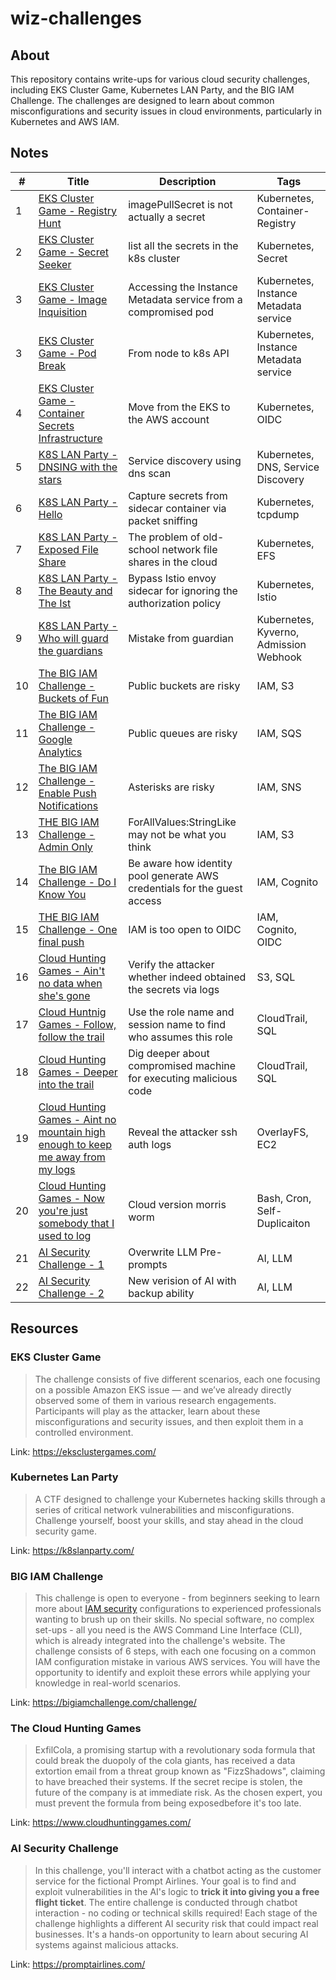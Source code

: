 # wiz-challenges

## About

This repository contains write-ups for various cloud security challenges, including EKS Cluster Game, Kubernetes LAN Party, and the BIG IAM Challenge. The challenges are designed to learn about common misconfigurations and security issues in cloud environments, particularly in Kubernetes and AWS IAM.

## Notes

| #   | Title                                                                                                                                                                                                     | Description                                                              | Tags                                   |
| --- | --------------------------------------------------------------------------------------------------------------------------------------------------------------------------------------------------------- | ------------------------------------------------------------------------ | -------------------------------------- |
| 1   | [EKS Cluster Game - Registry Hunt](notes/EKS%20Cluster%20Game%20-%20Registry%20Hunt.md)                                                                                                                   | imagePullSecret is not actually a secret                                 | Kubernetes, Container-Registry         |
| 2   | [EKS Cluster Game - Secret Seeker](notes/EKS%20Cluster%20Game%20-%20Secret%20Seeker.md)                                                                                                                   | list all the secrets in the k8s cluster                                  | Kubernetes, Secret                     |
| 3   | [EKS Cluster Game - Image Inquisition](./notes/EKS%20Cluster%20Game%20-%20Image%20Inquisition.md)                                                                                                         | Accessing the Instance Metadata service from a compromised pod           | Kubernetes, Instance Metadata service  |
| 3   | [EKS Cluster Game - Pod Break](./notes/EKS%20Cluster%20Game%20-%20Pod%20Break.md)                                                                                                                         | From node to k8s API                                                     | Kubernetes, Instance Metadata service  |
| 4   | [EKS Cluster Game - Container Secrets Infrastructure](https://github.com/timyiu478/wiz-challenges/blob/main/notes/EKS%20Cluster%20Game%20-%20Container%20Secrets%20Infrastructure.md)                     | Move from the EKS to the AWS account                                     | Kubernetes, OIDC                       |
| 5   | [K8S LAN Party - DNSING with the stars](notes/K8S%20LAN%20Party%20-%20DNSING%20with%20the%20stars.md)                                                                                                     | Service discovery using dns scan                                         | Kubernetes, DNS, Service Discovery     |
| 6   | [K8S LAN Party - Hello](notes/K8S%20LAN%20Party%20-%20Hello.md)                                                                                                                                           | Capture secrets from sidecar container via packet sniffing               | Kubernetes, tcpdump                    |
| 7   | [K8S LAN Party - Exposed File Share ](notes/K8S%20LAN%20Party%20-%20Exposed%20File%20Share.md)                                                                                                            | The problem of old-school network file shares in the cloud               | Kubernetes, EFS                        |
| 8   | [K8S LAN Party - The Beauty and The Ist](notes/K8S%20LAN%20Party%20-%20The%20Beauty%20and%20The%20Ist.md)                                                                                                 | Bypass Istio envoy sidecar for ignoring the authorization policy         | Kubernetes, Istio                      |
| 9   | [K8S LAN Party - Who will guard the guardians](notes/K8S%20LAN%20Party%20-%20Who%20will%20guard%20the%20guardians.md)                                                                                     | Mistake from guardian                                                    | Kubernetes, Kyverno, Admission Webhook |
| 10  | [The BIG IAM Challenge - Buckets of Fun](notes/The%20BIG%20IAM%20Challenge%20-%20Buckets%20of%20Fun.md)                                                                                                   | Public buckets are risky                                                 | IAM, S3                                |
| 11  | [The BIG IAM Challenge - Google Analytics](notes/The%20BIG%20IAM%20Challenge%20-%20Google%20Analytics.md)                                                                                                 | Public queues are risky                                                  | IAM, SQS                               |
| 12  | [The BIG IAM Challenge - Enable Push Notifications](notes/The%20BIG%20IAM%20Challenge%20-%20Google%20Analytics.md)                                                                                        | Asterisks are risky                                                      | IAM, SNS                               |
| 13  | [THE BIG IAM Challenge - Admin Only](notes/THE%20BIG%20IAM%20Challenge%20-%20Admin%20Only.md)                                                                                                             | ForAllValues:StringLike may not be what you think                        | IAM, S3                                |
| 14  | [The BIG IAM Challenge - Do I Know You](notes/The%20BIG%20IAM%20Challenge%20-%20Do%20I%20Know%20You.md)                                                                                                   | Be aware how identity pool generate AWS credentials for the guest access | IAM, Cognito                           |
| 15  | [THE BIG IAM Challenge - One final push](notes/THE%20BIG%20IAM%20Challenge%20-%20One%20final%20push)                                                                                                      | IAM is too open to OIDC                                                  | IAM, Cognito, OIDC                     |
| 16  | [Cloud Hunting Games - Ain't no data when she's gone](notes/Cloud%20Hunting%20Games%20-%20Ain't%20no%20data%20when%20she's%20gone.md)                                                                     | Verify the attacker whether indeed obtained the secrets via logs         | S3, SQL                                |
| 17  | [Cloud Huntnig Games - Follow, follow the trail](notes/Cloud%20Huntnig%20Games%20-%20Follow%20the%20trail.md)                                                                                             | Use the role name and session name to find who assumes this role         | CloudTrail, SQL                        |
| 18  | [Cloud Hunting Games - Deeper into the trail](notes/Cloud%20Hunting%20Games%20-%20Deeper%20into%20the%20trail.md)                                                                                         | Dig deeper about compromised machine for executing malicious code        | CloudTrail, SQL                        |
| 19  | [Cloud Hunting Games - Aint no mountain high enough to keep me away from my logs](notes/Cloud%20Hunting%20Games%20-%20Aint%20no%20mountain%20high%20enough%20to%20keep%20me%20away%20from%20my%20logs.md) | Reveal the attacker ssh auth logs                                        | OverlayFS, EC2                         |
| 20  | [Cloud Hunting Games - Now you're just somebody that I used to log](notes/Cloud%20Hunting%20Games%20-%20Now%20you're%20just%20somebody%20that%20I%20used%20to%20log.md)                                   | Cloud version morris worm                                                | Bash, Cron, Self-Duplicaiton           |
| 21  | [AI Security Challenge - 1](notes/AI%20Security%20Challenge%20-%201.md)                                                                                                                                   | Overwrite LLM Pre-prompts                                                | AI, LLM                                |
| 22  | [AI Security Challenge - 2](notes/AI%20Security%20Challenge%20-%202.md)                                                                                                                                   | New verision of AI with backup ability                                   | AI, LLM                                |


## Resources

### EKS Cluster Game

> The challenge consists of five different scenarios, each one focusing on a possible Amazon EKS issue — and we’ve already directly observed some of them in various research engagements. Participants will play as the attacker, learn about these misconfigurations and security issues, and then exploit them in a controlled environment.

Link: https://eksclustergames.com/

### Kubernetes Lan Party

> A CTF designed to challenge your Kubernetes hacking skills through a series of critical network vulnerabilities and misconfigurations. Challenge yourself, boost your skills, and stay ahead in the cloud security game.

Link: https://k8slanparty.com/

### BIG IAM Challenge

> This challenge is open to everyone - from beginners seeking to learn more about [IAM security](https://www.wiz.io/academy/iam-security) configurations to experienced professionals wanting to brush up on their skills. No special software, no complex set-ups - all you need is the AWS Command Line Interface (CLI), which is already integrated into the challenge's website. The challenge consists of 6 steps, with each one focusing on a common IAM configuration mistake in various AWS services. You will have the opportunity to identify and exploit these errors while applying your knowledge in real-world scenarios.

Link: https://bigiamchallenge.com/challenge/

### The Cloud Hunting Games

> ExfilCola, a promising startup with a revolutionary soda formula that could break the duopoly of the cola giants, has received a data extortion email from a threat group known as "FizzShadows", claiming to have breached their systems. If the secret recipe is stolen, the future of the company is at immediate risk. As the chosen expert, you must prevent the formula from being exposedbefore it's too late.

Link: https://www.cloudhuntinggames.com/

### AI Security Challenge

> In this challenge, you'll interact with a chatbot acting as the customer service for the fictional Prompt Airlines. Your goal is to find and exploit vulnerabilities in the AI's logic to **trick it into giving you a free flight ticket**. The entire challenge is conducted through chatbot interaction - no coding or technical skills required! Each stage of the challenge highlights a different AI security risk that could impact real businesses. It's a hands-on opportunity to learn about securing AI systems against malicious attacks.

 Link: https://promptairlines.com/
